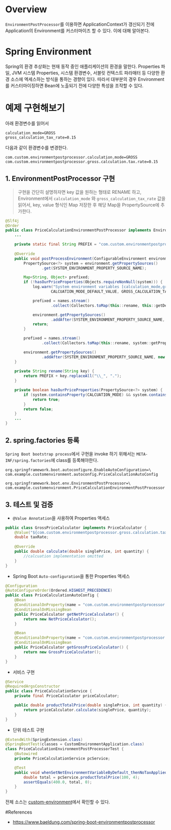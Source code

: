 # Overview
`EnvironmentPostProcessor`를 이용하면 ApplicationContext가 갱신되기 전에 Application의 Environment를
커스터마이즈 할 수 있다. 이에 대해 알아본다.

# Spring Environment
Spring의 환경 추상화는 현재 동작 중인 애플리케이션의 환경을 말한다. Properties 파일, JVM 시스템 Properties, 시스템 환경변수,
서블릿 컨텍스트 파라매터 등 다양한 환경 소스에 엑세스하는 방식을 통하는 경향이 있다.
따라서 대부분의 경우 Environment를 커스터마이징하면 Bean에 노출되기 전에 다양한 특성을 조작할 수 있다.

# 예제 구현해보기
아래 환경변수를 읽어서
~~~ 
calculation_mode=GROSS 
gross_calculation_tax_rate=0.15
~~~ 
다음과 같이 환경변수를 변경한다.
~~~properties
com.custom.environmentpostprocessor.calculation.mode=GROSS
com.custom.environmentpostprocessor.gross.calculation.tax.rate=0.15
~~~

## 1. EnvironmentPostProcessor 구현
> 구현을 간단히 설명하자면 key 값을 원하는 형태로 RENAME 하고, Environment에서 `calculation_mode` 와 `gross_calculation_tax_rate` 값을 읽어서,
> key, value 형식인 Map 저장한 후 해당 Map을 PropertySource에 추가한다.  
~~~java
@Slf4j
@Order
public class PriceCalculationEnvironmentPostProcessor implements EnvironmentPostProcessor {
    ...

    private static final String PREFIX = "com.custom.environmentpostprocessor.";    
        
    @Override
    public void postProcessEnvironment(ConfigurableEnvironment environment, SpringApplication application) {
        PropertySource<?> system = environment.getPropertySources()
                .get(SYSTEM_ENVIRONMENT_PROPERTY_SOURCE_NAME);

        Map<String, Object> prefixed;
        if (!hasOurPriceProperties(Objects.requireNonNull(system))) {
            log.warn("System environment variables [calculation_mode,gross_calculation_tax_rate] not detected, fallback to default value [calcuation_mode={},gross_calcuation_tax_rate={}]",
                    CALCUATION_MODE_DEFAULT_VALUE, GROSS_CALCULATION_TAX_RATE_DEFAULT_VALUE);

            prefixed = names.stream()
                    .collect(Collectors.toMap(this::rename, this::getDefaultValue));

            environment.getPropertySources()
                    .addAfter(SYSTEM_ENVIRONMENT_PROPERTY_SOURCE_NAME, new MapPropertySource("prefixer", prefixed));
            return;
        }

        prefixed = names.stream()
                .collect(Collectors.toMap(this::rename, system::getProperty));

        environment.getPropertySources()
                .addAfter(SYSTEM_ENVIRONMENT_PROPERTY_SOURCE_NAME, new MapPropertySource("prefixer", prefixed));
    }
    
    private String rename(String key) {
        return PREFIX + key.replaceAll("\\_", ".");
    }                                                 

    private boolean hasOurPriceProperties(PropertySource<?> system) {
        if (system.containsProperty(CALCUATION_MODE) && system.containsProperty(GROSS_CALCULATION_TAX_RATE)) {
            return true;
        } 
        return false;
    }
    ...                                                      
}
~~~

## 2. spring.factories 등록
`Spring Boot bootstrap process`에서 구현을 invoke 하기 위해서는 `META-INF/spring.factories`에 class를 등록해야한다.
~~~properties
org.springframework.boot.autoconfigure.EnableAutoConfiguration=\
com.example.customenvironment.autoconfig.PriceCalculationAutoConfig

org.springframework.boot.env.EnvironmentPostProcessor=\
com.example.customenvironment.PriceCalculationEnvironmentPostProcessor
~~~


## 3. 테스트 및 검증
* `@Value Annotation`을 사용하여 Properties 액세스
~~~java
public class GrossPriceCalculator implements PriceCalculator {
    @Value("${com.custom.environmentpostprocessor.gross.calculation.tax.rate}")
    double taxRate;
 
    @Override
    public double calculate(double singlePrice, int quantity) {
        //calcuation implementation omitted
    }
}
~~~
* Spring Boot `Auto-configuration`을 통한 Properties 액세스
~~~java
@Configuration
@AutoConfigureOrder(Ordered.HIGHEST_PRECEDENCE)
public class PriceCalculationAutoConfig {
    @Bean
    @ConditionalOnProperty(name = "com.custom.environmentpostprocessor.calculation.mode", havingValue = "NET")
    @ConditionalOnMissingBean
    public PriceCalculator getNetPriceCalculator() {
        return new NetPriceCalculator();
    }

    @Bean
    @ConditionalOnProperty(name = "com.custom.environmentpostprocessor.calculation.mode", havingValue = "GROSS")
    @ConditionalOnMissingBean
    public PriceCalculator getGrossPriceCalculator() {
        return new GrossPriceCalculator();
    }
}
~~~
* 서비스 구현
~~~java
@Service
@RequiredArgsConstructor
public class PriceCalculationService {
    private final PriceCalculator priceCalculator;

    public double productTotalPrice(double singlePrice, int quantity) {
        return priceCalculator.calculate(singlePrice, quantity);
    }
}
~~~
* 단위 테스트 구현
~~~java
@ExtendWith(SpringExtension.class)
@SpringBootTest(classes = CustomEnvironmentApplication.class)
class PriceCalculationEnvironmentPostProcessorTest {
    @Autowired
    private PriceCalculationService pcService;

    @Test
    public void whenSetNetEnvironmentVariableByDefault_thenNoTaxApplied() {
        double total = pcService.productTotalPrice(100, 4);
        assertEquals(400.0, total, 0);
    }
}
~~~

전체 소스는 [custom-environment]()에서 확인할 수 있다.

#References
* https://www.baeldung.com/spring-boot-environmentpostprocessor